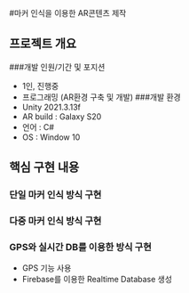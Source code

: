 #마커 인식을 이용한 AR콘텐츠 제작
## 프로젝트 개요
###개발 인원/기간 및 포지션
- 1인, 진행중
- 프로그래밍 (AR환경 구축 및 개발)
###개발 환경
- Unity 2021.3.13f
- AR build : Galaxy S20
- 언어 : C#
- OS : Window 10
## 핵심 구현 내용
### 단일 마커 인식 방식 구현
### 다중 마커 인식 방식 구현
### GPS와 실시간 DB를 이용한 방식 구현
- GPS 기능 사용
- Firebase를 이용한 Realtime Database 생성
